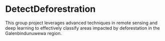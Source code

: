 # DetectDeforestration
This group project leverages advanced techniques in remote sensing and deep learning to effectively classify areas impacted by deforestation in  the Galenbindunuwewa region.
